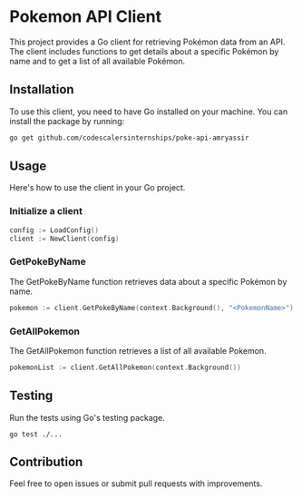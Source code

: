 # Pokemon API Client

This project provides a Go client for retrieving Pokémon data from an API. The client includes functions to get details about a specific Pokémon by name and to get a list of all available Pokémon. 

## Installation

To use this client, you need to have Go installed on your machine. You can install the package by running:

```bash
go get github.com/codescalersinternships/poke-api-amryassir
```

## Usage
Here's how to use the client in your Go project.
### Initialize a client
``` go
config := LoadConfig()
client := NewClient(config)
```

### GetPokeByName
The GetPokeByName function retrieves data about a specific Pokémon by name.
``` go
pokemon := client.GetPokeByName(context.Background(), "<PokemonName>")
```
### GetAllPokemon
The GetAllPokemon function retrieves a list of all available Pokemon.

``` go
pokemonList := client.GetAllPokemon(context.Background())
```


## Testing
Run the tests using Go's testing package.
```
go test ./...
```
## Contribution
Feel free to open issues or submit pull requests with improvements.

